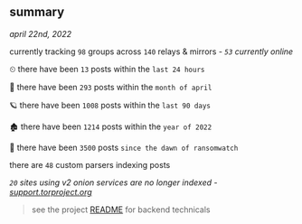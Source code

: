 
## summary
_april 22nd, 2022_

currently tracking `98` groups across `140` relays & mirrors - _`53` currently online_

⏲ there have been `13` posts within the `last 24 hours`

🦈 there have been `293` posts within the `month of april`

🪐 there have been `1008` posts within the `last 90 days`

🏚 there have been `1214` posts within the `year of 2022`

🦕 there have been `3500` posts `since the dawn of ransomwatch`

there are `48` custom parsers indexing posts

_`20` sites using v2 onion services are no longer indexed - [support.torproject.org](https://support.torproject.org/onionservices/v2-deprecation/)_

> see the project [README](https://github.com/thetanz/ransomwatch#ransomwatch--) for backend technicals

